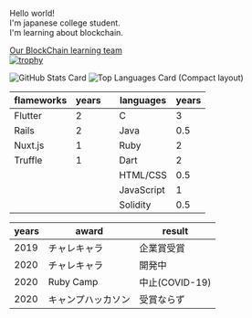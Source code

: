 <b10>Hello world!</b1>
<br>
I'm japanese college student.
<br>
I'm learning about blockchain.

<a href="https://goblockchain.network/">Our BlockChain learning team</a><br>
[![trophy](https://github-profile-trophy.vercel.app/?username=shoukitsuda)](https://github.com/ryo-ma/github-profile-trophy)

![GitHub Stats Card](https://github-readme-stats.vercel.app/api?username=shoukitsuda&layout=compact)
![Top Languages Card (Compact layout)](https://github-readme-stats.vercel.app/api/top-langs/?username=shoukitsuda&layout=compact)


|  flameworks  | years  |    |languages |years  |
| ----         | ----   |---|----      | ----  |              
|Flutter       |  2     |    |C         |  3    |
|Rails         |  2     |    |Java      |  0.5  |
|Nuxt.js       |  1     |    |Ruby      |  2    |
|Truffle       |  1     |    |Dart      |  2    |
|              |        |    |HTML/CSS  |  0.5  |
|              |        |    |JavaScript|  1    |
|              |        |    |Solidity  |  0.5  |

|  years  | award         |result           |
| ----    | ----          | ----            |   
|2019     |チャレキャラ     |企業賞受賞         |
|2020     |チャレキャラ     |開発中            |
|2020     |Ruby Camp      |中止(COVID-19)    | 
|2020     |キャンプハッカソン|受賞ならず         |


